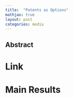 ```yaml
---
title:  "Patents as Options"
mathjax: true
layout: post
categories: media
---
```


## Abstract
# Link
# Main Results
